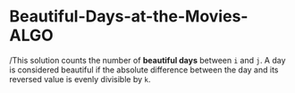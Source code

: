 # Beautiful-Days-at-the-Movies-ALGO

/This solution counts the number of **beautiful days** between `i` and `j`. A day is considered beautiful if the absolute difference between the day and its reversed value is evenly divisible by `k`.
